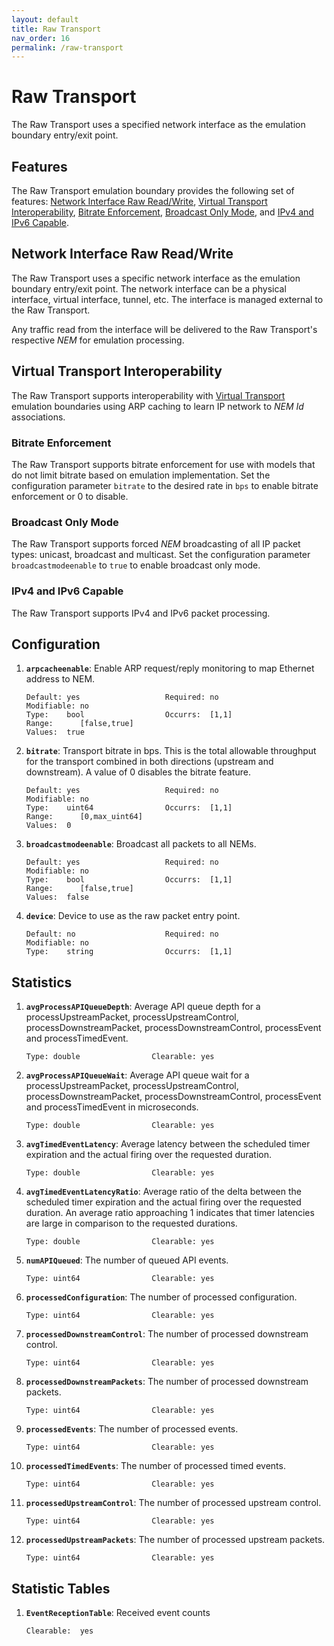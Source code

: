 ```yaml
---
layout: default
title: Raw Transport
nav_order: 16
permalink: /raw-transport
---
```




# Raw Transport

The Raw Transport uses a specified network interface as the emulation
boundary entry/exit point.

## Features

The Raw Transport emulation boundary provides the following set of
features: [Network Interface Raw
Read/Write](#network-interface-raw-readwrite), [Virtual Transport
Interoperability](#virtual-transport-interoperability), [Bitrate
Enforcement](#bitrate-enforcement), [Broadcast Only
Mode](#broadcast-only-mode), and [IPv4 and IPv6
Capable](#ipv4-and-ipv6-capable).

## Network Interface Raw Read/Write

The Raw Transport uses a specific network interface as the emulation
boundary entry/exit point. The network interface can be a physical
interface, virtual interface, tunnel, etc. The interface is managed
external to the Raw Transport.

Any traffic read from the interface will
be delivered to the Raw Transport's respective *NEM* for emulation
processing.

## Virtual Transport Interoperability

The Raw Transport supports interoperability with [Virtual Transport](virtual-transport#virtual-transport)
emulation boundaries using ARP caching to learn IP network to *NEM Id*
associations.

### Bitrate Enforcement

The Raw Transport supports bitrate enforcement for use with models
that do not limit bitrate based on emulation implementation. Set the
configuration parameter `bitrate` to the desired rate in `bps` to
enable bitrate enforcement or 0 to disable.

### Broadcast Only Mode

The Raw Transport supports forced *NEM* broadcasting of all IP
packet types: unicast, broadcast and multicast. Set the configuration
parameter `broadcastmodeenable` to `true` to enable broadcast only
mode.

### IPv4 and IPv6 Capable

The Raw Transport supports IPv4 and IPv6 packet processing.

## Configuration

1. **`arpcacheenable`**: Enable ARP request/reply monitoring to map
   Ethernet address to NEM.
   
   ```no-highlighting
   Default: yes                   Required: no                    Modifiable: no                  
   Type:    bool                  Occurrs:  [1,1]                 Range:      [false,true]        
   Values:  true
   ```

2. **`bitrate`**: Transport bitrate in bps. This is the total
   allowable throughput for the transport combined in both directions
   (upstream and downstream). A value of 0 disables the bitrate feature.
   
   ```no-highlighting
   Default: yes                   Required: no                    Modifiable: no                  
   Type:    uint64                Occurrs:  [1,1]                 Range:      [0,max_uint64]      
   Values:  0
   ```

3. **`broadcastmodeenable`**: Broadcast all packets to all NEMs.
   
   ```no-highlighting
   Default: yes                   Required: no                    Modifiable: no                  
   Type:    bool                  Occurrs:  [1,1]                 Range:      [false,true]        
   Values:  false
   ```

4. **`device`**: Device to use as the raw packet entry point.
   
   ```no-highlighting
   Default: no                    Required: no                    Modifiable: no                  
   Type:    string                Occurrs:  [1,1]               
   ```



## Statistics

1. **`avgProcessAPIQueueDepth`**: Average API queue depth for a
   processUpstreamPacket, processUpstreamControl,
   processDownstreamPacket, processDownstreamControl, processEvent and
   processTimedEvent.
   
   ```no-highlighting
   Type: double                Clearable: yes                 
   ```

2. **`avgProcessAPIQueueWait`**: Average API queue wait for a
   processUpstreamPacket, processUpstreamControl,
   processDownstreamPacket, processDownstreamControl, processEvent and
   processTimedEvent in microseconds.
   
   ```no-highlighting
   Type: double                Clearable: yes                 
   ```

3. **`avgTimedEventLatency`**: Average latency between the scheduled
   timer expiration and the actual firing over the requested duration.
   
   ```no-highlighting
   Type: double                Clearable: yes                 
   ```

4. **`avgTimedEventLatencyRatio`**: Average ratio of the delta between
   the scheduled timer expiration and the actual firing over the
   requested duration. An average ratio approaching 1 indicates that
   timer latencies are large in comparison to the requested durations.
   
   ```no-highlighting
   Type: double                Clearable: yes                 
   ```

5. **`numAPIQueued`**: The number of queued API events.
   
   ```no-highlighting
   Type: uint64                Clearable: yes                 
   ```

6. **`processedConfiguration`**: The number of processed
   configuration.
   
   ```no-highlighting
   Type: uint64                Clearable: yes                 
   ```

7. **`processedDownstreamControl`**: The number of processed
   downstream control.
   
   ```no-highlighting
   Type: uint64                Clearable: yes                 
   ```

8. **`processedDownstreamPackets`**: The number of processed
   downstream packets.
   
   ```no-highlighting
   Type: uint64                Clearable: yes                 
   ```

9. **`processedEvents`**: The number of processed events.
   
   ```no-highlighting
   Type: uint64                Clearable: yes                 
   ```

10. **`processedTimedEvents`**: The number of processed timed events.
    
    ```no-highlighting
    Type: uint64                Clearable: yes                 
    ```

11. **`processedUpstreamControl`**: The number of processed upstream
    control.
    
    ```no-highlighting
    Type: uint64                Clearable: yes                 
    ```

12. **`processedUpstreamPackets`**: The number of processed upstream
    packets.
    
    ```no-highlighting
    Type: uint64                Clearable: yes                 
    ```



## Statistic Tables

1. **`EventReceptionTable`**: Received event counts
   
   ```no-highlighting
   Clearable:  yes
   ```



